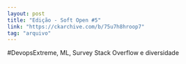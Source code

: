 ```yaml
---
layout: post
title: "Edição - Soft Open #5"
link: "https://ckarchive.com/b/75u7h8hroop7"
tag: "arquivo"
---
```


#DevopsExtreme, ML, Survey Stack Overflow e diversidade

